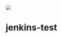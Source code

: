 <a href='http://jenkins.provelopment.de:8081/job/Erster%20Testjob%20GitHub%20Jenkins-Test/'><img src='http://jenkins.provelopment.de:8081/job/Erster%20Testjob%20GitHub%20Jenkins-Test/badge/icon'></a>

# jenkins-test

